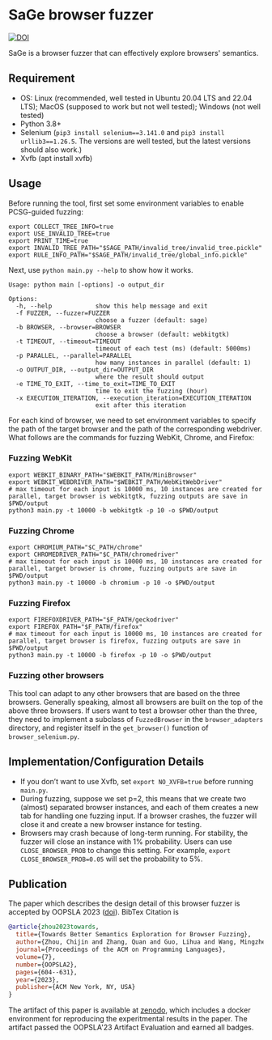 # SaGe browser fuzzer

[![DOI](https://zenodo.org/badge/DOI/10.5281/zenodo.8328742.svg)](https://doi.org/10.5281/zenodo.8328742)

SaGe is a browser fuzzer that can effectively explore browsers' semantics.

## Requirement

- OS: Linux (recommended, well tested in Ubuntu 20.04 LTS and 22.04 LTS); MacOS (supposed to work but not well tested); Windows (not well tested)
- Python 3.8+
- Selenium (``pip3 install selenium==3.141.0`` and ``pip3 install urllib3==1.26.5``. The versions are well tested, but the latest versions should also work.)
- Xvfb (apt install xvfb)

## Usage

Before running the tool, first set some environment variables to enable PCSG-guided fuzzing:

```shell
export COLLECT_TREE_INFO=true
export USE_INVALID_TREE=true
export PRINT_TIME=true
export INVALID_TREE_PATH="$SAGE_PATH/invalid_tree/invalid_tree.pickle"
export RULE_INFO_PATH="$SAGE_PATH/invalid_tree/global_info.pickle"
```

Next, use ```python main.py --help``` to show how it works.

```shell
Usage: python main [-options] -o output_dir

Options:
  -h, --help            show this help message and exit
  -f FUZZER, --fuzzer=FUZZER
                        choose a fuzzer (default: sage)
  -b BROWSER, --browser=BROWSER
                        choose a browser (default: webkitgtk)
  -t TIMEOUT, --timeout=TIMEOUT
                        timeout of each test (ms) (default: 5000ms)
  -p PARALLEL, --parallel=PARALLEL
                        how many instances in parallel (default: 1)
  -o OUTPUT_DIR, --output_dir=OUTPUT_DIR
                        where the result should output
  -e TIME_TO_EXIT, --time_to_exit=TIME_TO_EXIT
                        time to exit the fuzzing (hour)
  -x EXECUTION_ITERATION, --execution_iteration=EXECUTION_ITERATION
                        exit after this iteration
```

For each kind of browser, we need to set environment variables to specify the path of the target browser and the path of the corresponding webdriver. What follows are the commands for fuzzing WebKit, Chrome, and Firefox:

### Fuzzing WebKit

```shell
export WEBKIT_BINARY_PATH="$WEBKIT_PATH/MiniBrowser"
export WEBKIT_WEBDRIVER_PATH="$WEBKIT_PATH/WebKitWebDriver"
# max timeout for each input is 10000 ms, 10 instances are created for parallel, target browser is webkitgtk, fuzzing outputs are save in $PWD/output
python3 main.py -t 10000 -b webkitgtk -p 10 -o $PWD/output
```

### Fuzzing Chrome

```shell
export CHROMIUM_PATH="$C_PATH/chrome"
export CHROMEDRIVER_PATH="$C_PATH/chromedriver"
# max timeout for each input is 10000 ms, 10 instances are created for parallel, target browser is chrome, fuzzing outputs are save in $PWD/output
python3 main.py -t 10000 -b chromium -p 10 -o $PWD/output
```

### Fuzzing Firefox

```shell
export FIREFOXDRIVER_PATH="$F_PATH/geckodriver"
export FIREFOX_PATH="$F_PATH/firefox"
# max timeout for each input is 10000 ms, 10 instances are created for parallel, target browser is firefox, fuzzing outputs are save in $PWD/output
python3 main.py -t 10000 -b firefox -p 10 -o $PWD/output
```

### Fuzzing other browsers

This tool can adapt to any other browsers that are based on the three browsers. Generally speaking, almost all browsers are built on the top of the above three browsers. If users want to test a browser other than the three, they need to implement a subclass of ``FuzzedBrowser`` in the ``browser_adapters`` directory, and register itself in the ``get_browser()`` function of ``browser_selenium.py``.

## Implementation/Configuration Details
- If you don’t want to use Xvfb, set ``export NO_XVFB=true`` before running ``main.py``.
- During fuzzing, suppose we set p=2, this means that we create two (almost) separated browser instances, and each of them creates a new tab for handling one fuzzing input. If a browser crashes, the fuzzer will close it and create a new browser instance for testing.
- Browsers may crash because of long-term running. For stability, the fuzzer will close an instance with 1% probability. Users can use ``CLOSE_BROWSER_PROB`` to change this setting. For example, ``export CLOSE_BROWSER_PROB=0.05`` will set the probability to 5%.

## Publication

The paper which describes the design detail of this browser fuzzer is accepted by OOPSLA 2023 ([doi](https://doi.org/10.1145/3622819)). BibTex Citation is 

```bibtex
@article{zhou2023towards,
  title={Towards Better Semantics Exploration for Browser Fuzzing},
  author={Zhou, Chijin and Zhang, Quan and Guo, Lihua and Wang, Mingzhe and Jiang, Yu and Liao, Qing and Wu, Zhiyong and Li, Shanshan and Gu, Bin},
  journal={Proceedings of the ACM on Programming Languages},
  volume={7},
  number={OOPSLA2},
  pages={604--631},
  year={2023},
  publisher={ACM New York, NY, USA}
}
```

The artifact of this paper is available at [zenodo](https://doi.org/10.5281/zenodo.8328742), which includes a docker environment for reproducing the experitmental results in the paper. The artifact passed the OOPSLA'23 Artifact Evaluation and earned all badges.